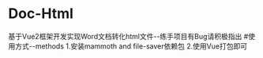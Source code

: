 # Doc-Html
基于Vue2框架开发实现Word文档转化html文件--练手项目有Bug请积极指出
#使用方式--methods
1.安装mammoth and file-saver依赖包
2.使用Vue打包即可
